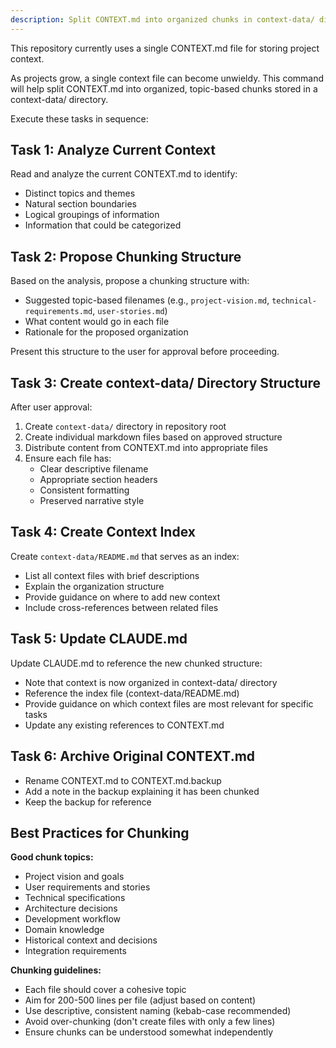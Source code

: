 ```yaml
---
description: Split CONTEXT.md into organized chunks in context-data/ directory
---
```


This repository currently uses a single CONTEXT.md file for storing project context.

As projects grow, a single context file can become unwieldy. This command will help split CONTEXT.md into organized, topic-based chunks stored in a context-data/ directory.

Execute these tasks in sequence:

## Task 1: Analyze Current Context

Read and analyze the current CONTEXT.md to identify:
- Distinct topics and themes
- Natural section boundaries
- Logical groupings of information
- Information that could be categorized

## Task 2: Propose Chunking Structure

Based on the analysis, propose a chunking structure with:
- Suggested topic-based filenames (e.g., `project-vision.md`, `technical-requirements.md`, `user-stories.md`)
- What content would go in each file
- Rationale for the proposed organization

Present this structure to the user for approval before proceeding.

## Task 3: Create context-data/ Directory Structure

After user approval:
1. Create `context-data/` directory in repository root
2. Create individual markdown files based on approved structure
3. Distribute content from CONTEXT.md into appropriate files
4. Ensure each file has:
   - Clear descriptive filename
   - Appropriate section headers
   - Consistent formatting
   - Preserved narrative style

## Task 4: Create Context Index

Create `context-data/README.md` that serves as an index:
- List all context files with brief descriptions
- Explain the organization structure
- Provide guidance on where to add new context
- Include cross-references between related files

## Task 5: Update CLAUDE.md

Update CLAUDE.md to reference the new chunked structure:
- Note that context is now organized in context-data/ directory
- Reference the index file (context-data/README.md)
- Provide guidance on which context files are most relevant for specific tasks
- Update any existing references to CONTEXT.md

## Task 6: Archive Original CONTEXT.md

- Rename CONTEXT.md to CONTEXT.md.backup
- Add a note in the backup explaining it has been chunked
- Keep the backup for reference

## Best Practices for Chunking

**Good chunk topics:**
- Project vision and goals
- User requirements and stories
- Technical specifications
- Architecture decisions
- Development workflow
- Domain knowledge
- Historical context and decisions
- Integration requirements

**Chunking guidelines:**
- Each file should cover a cohesive topic
- Aim for 200-500 lines per file (adjust based on content)
- Use descriptive, consistent naming (kebab-case recommended)
- Avoid over-chunking (don't create files with only a few lines)
- Ensure chunks can be understood somewhat independently
